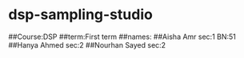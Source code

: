 # dsp-sampling-studio

##Course:DSP
##term:First term
##names:
##Aisha Amr     sec:1 BN:51
##Hanya Ahmed   sec:2
##Nourhan Sayed sec:2
